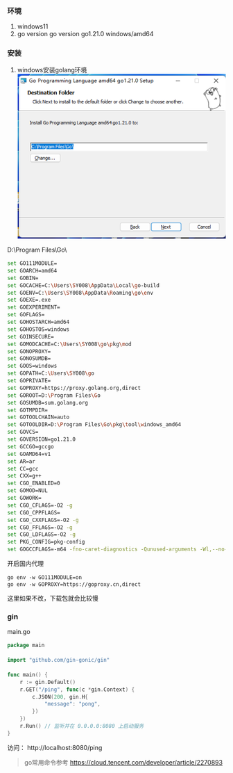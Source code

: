 ### 环境
1. windows11
2. go version 
go version go1.21.0 windows/amd64

### 安装
1. windows安装golang环境
![windows安装](./gosetup01.png)

D:\Program Files\Go\

```bash
set GO111MODULE=
set GOARCH=amd64
set GOBIN=
set GOCACHE=C:\Users\SY008\AppData\Local\go-build
set GOENV=C:\Users\SY008\AppData\Roaming\go\env
set GOEXE=.exe
set GOEXPERIMENT=
set GOFLAGS=
set GOHOSTARCH=amd64
set GOHOSTOS=windows
set GOINSECURE=
set GOMODCACHE=C:\Users\SY008\go\pkg\mod
set GONOPROXY=
set GONOSUMDB=
set GOOS=windows
set GOPATH=C:\Users\SY008\go
set GOPRIVATE=
set GOPROXY=https://proxy.golang.org,direct
set GOROOT=D:\Program Files\Go
set GOSUMDB=sum.golang.org
set GOTMPDIR=
set GOTOOLCHAIN=auto
set GOTOOLDIR=D:\Program Files\Go\pkg\tool\windows_amd64
set GOVCS=
set GOVERSION=go1.21.0
set GCCGO=gccgo
set GOAMD64=v1
set AR=ar
set CC=gcc
set CXX=g++
set CGO_ENABLED=0
set GOMOD=NUL
set GOWORK=
set CGO_CFLAGS=-O2 -g
set CGO_CPPFLAGS=
set CGO_CXXFLAGS=-O2 -g
set CGO_FFLAGS=-O2 -g
set CGO_LDFLAGS=-O2 -g
set PKG_CONFIG=pkg-config
set GOGCCFLAGS=-m64 -fno-caret-diagnostics -Qunused-arguments -Wl,--no-gc-sections -fmessage-length=0 -ffile-prefix-map=
```

开启国内代理
```
go env -w GO111MODULE=on
go env -w GOPROXY=https://goproxy.cn,direct
```
这里如果不改，下载包就会比较慢


### gin
main.go
```go
package main

import "github.com/gin-gonic/gin"

func main() {
	r := gin.Default()
	r.GET("/ping", func(c *gin.Context) {
		c.JSON(200, gin.H{
			"message": "pong",
		})
	})
	r.Run() // 监听并在 0.0.0.0:8080 上启动服务
}
```
访问： http://localhost:8080/ping


> go常用命令参考
https://cloud.tencent.com/developer/article/2270893


